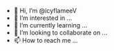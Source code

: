 - 👋 Hi, I’m @icyflameeV
- 👀 I’m interested in ...
- 🌱 I’m currently learning ...
- 💞️ I’m looking to collaborate on ...
- 📫 How to reach me ...

<!---
icyflameeV/icyflameeV is a ✨ special ✨ repository because its `README.md` (this file) appears on your GitHub profile.
You can click the Preview link to take a look at your changes.
--->
